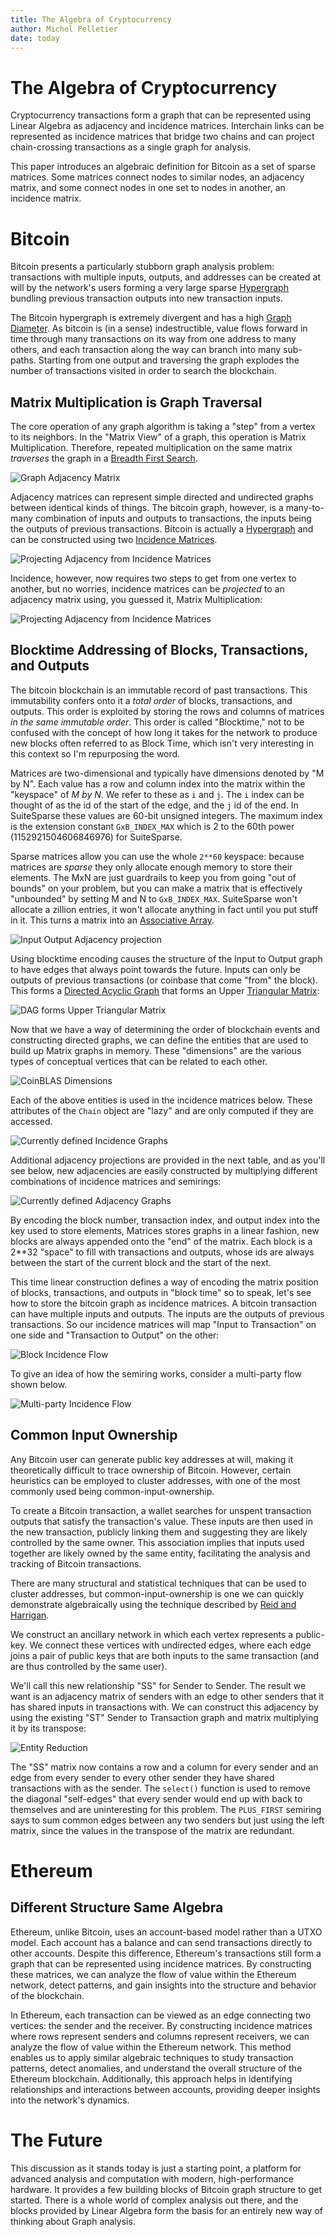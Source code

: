 ```yaml
---
title: The Algebra of Cryptocurrency
author: Michel Pelletier
date: today
---
```


# The Algebra of Cryptocurrency

Cryptocurrency transactions form a graph that can be represented using Linear Algebra as adjacency and incidence matrices. Interchain links can be represented as incidence matrices that bridge two chains and can project chain-crossing transactions as a single graph for analysis.

This paper introduces an algebraic definition for Bitcoin as a set of sparse matrices. Some matrices connect nodes to similar nodes, an adjacency matrix, and some connect nodes in one set to nodes in another, an incidence matrix.

# Bitcoin

Bitcoin presents a particularly stubborn graph analysis problem: transactions with multiple inputs, outputs, and addresses can be created at will by the network's users forming a very large sparse [Hypergraph](https://en.wikipedia.org/wiki/Hypergraph) bundling previous transaction outputs into new transaction inputs.

The Bitcoin hypergraph is extremely divergent and has a high [Graph Diameter](https://en.wikipedia.org/wiki/Distance_(graph_theory)). As bitcoin is (in a sense) indestructible, value flows forward in time through many transactions on its way from one address to many others, and each transaction along the way can branch into many sub-paths. Starting from one output and traversing the graph explodes the number of transactions visited in order to search the blockchain.

## Matrix Multiplication is Graph Traversal

The core operation of any graph algorithm is taking a "step" from a vertex to its neighbors. In the "Matrix View" of a graph, this operation is Matrix Multiplication. Therefore, repeated multiplication on the same matrix *traverses* the graph in a [Breadth First Search](https://en.wikipedia.org/wiki/Breadth-first_search).

![Graph Adjacency Matrix](./docs/Adjacency.png)

Adjacency matrices can represent simple directed and undirected graphs between identical kinds of things. The bitcoin graph, however, is a many-to-many combination of inputs and outputs to transactions, the inputs being the outputs of previous transactions. Bitcoin is actually a [Hypergraph](https://en.wikipedia.org/wiki/Hypergraph) and can be constructed using two [Incidence Matrices](https://en.wikipedia.org/wiki/Incidence_matrix).

![Projecting Adjacency from Incidence Matrices](./docs/Incidence.png)

Incidence, however, now requires two steps to get from one vertex to another, but no worries, incidence matrices can be *projected* to an adjacency matrix using, you guessed it, Matrix Multiplication:

![Projecting Adjacency from Incidence Matrices](./docs/Projection.png)

## Blocktime Addressing of Blocks, Transactions, and Outputs

The bitcoin blockchain is an immutable record of past transactions. This immutability confers onto it a *total order* of blocks, transactions, and outputs. This order is exploited by storing the rows and columns of matrices *in the same immutable order*. This order is called "Blocktime," not to be confused with the concept of how long it takes for the network to produce new blocks often referred to as Block Time, which isn't very interesting in this context so I'm repurposing the word.

Matrices are two-dimensional and typically have dimensions denoted by "M by N". Each value has a row and column index into the matrix within the "keyspace" of *M by N*. We refer to these as `i` and `j`. The `i` index can be thought of as the id of the start of the edge, and the `j` id of the end. In SuiteSparse these values are 60-bit unsigned integers. The maximum index is the extension constant `GxB_INDEX_MAX` which is 2 to the 60th power (1152921504606846976) for SuiteSparse.

Sparse matrices allow you can use the whole `2**60` keyspace: because matrices are *sparse* they only allocate enough memory to store their elements. The MxN are just guardrails to keep you from going "out of bounds" on your problem, but you can make a matrix that is effectively "unbounded" by setting M and N to `GxB_INDEX_MAX`. SuiteSparse won't allocate a zillion entries, it won't allocate anything in fact until you put stuff in it.  This turns a matrix into an [Associative Array](https://en.wikipedia.org/wiki/Associative_array).

![Input Output Adjacency projection](./docs/Blocktime.png)

Using blocktime encoding causes the structure of the Input to Output graph to have edges that always point towards the future. Inputs can only be outputs of previous transactions (or coinbase that come "from" the block). This forms a [Directed Acyclic Graph](https://en.wikipedia.org/wiki/Directed_acyclic_graph) that forms an Upper [Triangular Matrix](https://en.wikipedia.org/wiki/Triangular_matrix):

![DAG forms Upper Triangular Matrix](./docs/Blockspan.png)

Now that we have a way of determining the order of blockchain events and constructing directed graphs, we can define the entities that are used to build up Matrix graphs in memory. These "dimensions" are the various types of conceptual vertices that can be related to each other.

![CoinBLAS Dimensions](./docs/Dimensions.png)

Each of the above entities is used in the incidence matrices below. These attributes of the `Chain` object are "lazy" and are only computed if they are accessed.

![Currently defined Incidence Graphs](./docs/IncidenceTable.png)

Additional adjacency projections are provided in the next table, and as you'll see below, new adjacencies are easily constructed by multiplying different combinations of incidence matrices and semirings:

![Currently defined Adjacency Graphs](./docs/AdjacencyTable.png)

By encoding the block number, transaction index, and output index into the key used to store elements, Matrices stores graphs in a linear fashion, new blocks are always appended onto the "end" of the matrix. Each block is a 2**32 "space" to fill with transactions and outputs, whose ids are always between the start of the current block and the start of the next.

This time linear construction defines a way of encoding the matrix position of blocks, transactions, and outputs in "block time" so to speak, let's see how to store the bitcoin graph as incidence matrices. A bitcoin transaction can have multiple inputs and outputs. The inputs are the outputs of previous transactions. So our incidence matrices will map "Input to Transaction" on one side and "Transaction to Output" on the other:

![Block Incidence Flow](./docs/TxFlow.png)

To give an idea of how the semiring works, consider a multi-party flow shown below.

![Multi-party Incidence Flow](./docs/AdjacentFlow.png)

## Common Input Ownership
Any Bitcoin user can generate public key addresses at will, making it theoretically difficult to trace ownership of Bitcoin. However, certain heuristics can be employed to cluster addresses, with one of the most commonly used being common-input-ownership.

To create a Bitcoin transaction, a wallet searches for unspent transaction outputs that satisfy the transaction's value. These inputs are then used in the new transaction, publicly linking them and suggesting they are likely controlled by the same owner. This association implies that inputs used together are likely owned by the same entity, facilitating the analysis and tracking of Bitcoin transactions.

There are many structural and statistical techniques that can be used to cluster addresses, but common-input-ownership is one we can quickly demonstrate algebraically using the technique described by [Reid and Harrigan](https://users.encs.concordia.ca/~clark/biblio/bitcoin/Reid%202011.pdf).

We construct an ancillary network in which each vertex represents a public-key. We connect these vertices with undirected edges, where each edge joins a pair of public keys that are both inputs to the same transaction (and are thus controlled by the same user).

We'll call this new relationship "SS" for Sender to Sender. The result we want is an adjacency matrix of senders with an edge to other senders that it has shared inputs in transactions with. We can construct this adjacency by using the existing "ST" Sender to Transaction graph and matrix multiplying it by its transpose:

![Entity Reduction](./docs/Entities.png)

The "SS" matrix now contains a row and a column for every sender and an edge from every sender to every other sender they have shared transactions with as the sender. The `select()` function is used to remove the diagonal "self-edges" that every sender would end up with back to themselves and are uninteresting for this problem. The `PLUS_FIRST` semiring says to sum common edges between any two senders but just using the left matrix, since the values in the transpose of the matrix are redundant.

# Ethereum

## Different Structure Same Algebra

Ethereum, unlike Bitcoin, uses an account-based model rather than a UTXO model. Each account has a balance and can send transactions directly to other accounts. Despite this difference, Ethereum's transactions still form a graph that can be represented using incidence matrices. By constructing these matrices, we can analyze the flow of value within the Ethereum network, detect patterns, and gain insights into the structure and behavior of the blockchain.

In Ethereum, each transaction can be viewed as an edge connecting two vertices: the sender and the receiver. By constructing incidence matrices where rows represent senders and columns represent receivers, we can analyze the flow of value within the Ethereum network. This method enables us to apply similar algebraic techniques to study transaction patterns, detect anomalies, and understand the overall structure of the Ethereum blockchain. Additionally, this approach helps in identifying relationships and interactions between accounts, providing deeper insights into the network's dynamics.

# The Future

This discussion as it stands today is just a starting point, a platform for advanced analysis and computation with modern, high-performance hardware. It provides a few building blocks of Bitcoin graph structure to get started. There is a whole world of complex analysis out there, and the blocks provided by Linear Algebra form the basis for an entirely new way of thinking about Graph analysis.